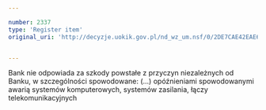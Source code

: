 ```yaml
---

number: 2337
type: 'Register item'
original_uri: 'http://decyzje.uokik.gov.pl/nd_wz_um.nsf/0/2DE7CAE42EAE6F66C12578AB003B9B4E?OpenDocument'


---
```


Bank nie odpowiada za szkody powstałe z przyczyn niezależnych od Banku, w szczególności spowodowane: (...) opóźnieniami spowodowanymi awarią systemów komputerowych, systemów zasilania, łączy telekomunikacyjnych
